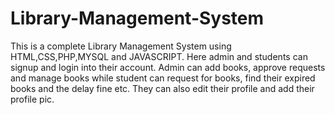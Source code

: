 # Library-Management-System
This is a complete Library Management System using HTML,CSS,PHP,MYSQL and JAVASCRIPT. Here admin and students can signup and login into their account. Admin can add books, approve requests and manage books while student can request for books, find their expired books and the delay fine etc. They can also edit their profile and add their profile pic.
